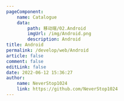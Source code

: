 ```yaml
---
pageComponent:
    name: Catalogue
    data:
        path: 移动端/02.Android
        imgUrl: /img/Android.png
        description: Android
title: Android
permalink: /develop/web/Android
article: false
comment: false
editLink: false
date: 2022-06-12 15:36:27
author:
    name: NeverStop1024
    link: https://github.com/NeverStop1024
---
```

